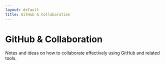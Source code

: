 ```yaml
---
layout: default
title: GitHub & Collaboration
---
```


# GitHub & Collaboration

Notes and ideas on how to collaborate effectively using GitHub and related tools.
